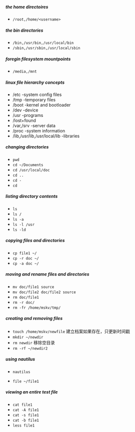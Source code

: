 ##### the home directoires  
- `/root,/home/<username>    `  

##### the bin directories  
- `/bin,/usr/bin,/usr/local/bin`    
- `/sbin,/usr/sbin,/usr/local/sbin`  

##### foregin filesystem mountpoints    
- `/media,/mnt  `  

##### linux file hierarchy concepts  
- /etc						-system config files    
- /tmp						-temporary files    
- /boot						-kernel and bootloader    
- /dev						-device    
- /usr						-programs    
- /lost+found	    
- /var,/srv					-server data    
- /proc						-system information    
- /lib,/usr/lib,/usr/local/lib -libraries     

##### changing directories  
- `pwd`    
- `cd ~/Documents`    
- `cd /usr/local/doc`    
- `cd ..`    
- `cd - `    
- `cd `    

##### listing directory contents  
- `ls `    
- `ls /`    
- `ls -a `    
- `ls -l /usr`    
- `ls -ld`    

##### copying files and directories  
- `cp file1 ~/`    
- `cp -r doc ~/`    
- `cp -a doc ~/`    

##### moving and rename files and directories  
- `mv doc/file1 source`    
- `mv doc/file2 doc/file2 source`    
- `rm doc/file1`   
- `rm -r doc/`    
- `rm -fr /home/mskv/tmp/`    

##### creating and removing files  
- `touch /home/mskv/newfile`   建立档案如果存在，只更新时间戳  
- `mkdir ~/newdir `    
- `rm newdir`  移除空目录
- `rm -rf ~/newdir2`    

##### using nautilus  
- `nautilus`    

- `file ~/file1`   

##### viewing an entire test file 
- `cat file1`    
- `cat -A file1`    
- `cat -s file1`    
- `cat -b file1`    
- `less file1`    
